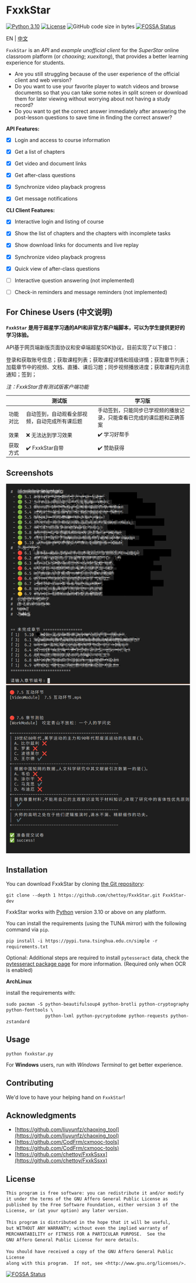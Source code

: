 # FxxkStar

[![Python 3.10](https://img.shields.io/badge/python-v3.10-blue)](https://www.python.org/) [![License](https://img.shields.io/github/license/chettoy/FxxkStar)](https://raw.githubusercontent.com/chettoy/FxxkStar/main/LICENSE) ![GitHub code size in bytes](https://img.shields.io/github/languages/code-size/chettoy/FxxkStar)
[![FOSSA Status](https://app.fossa.com/api/projects/git%2Bgithub.com%2Fchettoy%2FFxxkStar.svg?type=shield)](https://app.fossa.com/projects/git%2Bgithub.com%2Fchettoy%2FFxxkStar?ref=badge_shield)

EN | [中文](#for-chinese-users-中文说明)

`FxxkStar` is an *API* and *example unofficial client* for the *SuperStar* online classroom platform (or *chaoxing*; *xuexitong*), that provides a better learning experience for students. 

- Are you still struggling because of the user experience of the official client and web version?
- Do you want to use your favorite player to watch videos and browse documents so that you can take some notes in split screen or download them for later viewing without worrying about not having a study record?
- Do you want to get the correct answer immediately after answering the post-lesson questions to save time in finding the correct answer?

**API Features:**

- [x] Login and access to course information

- [x] Get a list of chapters

- [x] Get video and document links

- [x] Get after-class questions

- [x] Synchronize video playback progress

- [x] Get message notifications


**CLI Client Features:**

- [x] Interactive login and listing of course
- [x] Show the list of chapters and the chapters with incomplete tasks
- [x] Show download links for documents and live replay
- [x] Synchronize video playback progress
- [x] Quick view of after-class questions
- [ ] Interactive question answering (not implemented)
- [ ] Check-in reminders and message reminders (not implemented)



## For Chinese Users (中文说明)

**`FxxkStar` 是用于超星学习通的API和非官方客户端脚本，可以为学生提供更好的学习体验。**

API基于网页端新版页面协议和安卓端超星SDK协议，目前实现了以下接口：

登录和获取账号信息；获取课程列表；获取课程详情和班级详情；获取章节列表；加载章节中的视频、文档、直播、课后习题；同步视频播放进度；获取课程内消息通知；签到；



*注：FxxkStar含有测试版客户端功能*

|          | 测试版                                         | 学习版                                                       |
| -------- | ---------------------------------------------- | ------------------------------------------------------------ |
| 功能对比 | 自动签到，自动观看全部视频，自动完成所有课后题 | 手动签到，只能同步已学视频的播放记录，只能查看已完成的课后题和正确答案 |
| 效果     | ❌ 无法达到学习效果                             | ✔️ 学习好帮手                                                 |
| 获取方式 | ✔️ FxxkStar自带                                 | ✔️ 赞助获得                                                   |



## Screenshots

![Screenshot](https://github.com/chettoy/FxxkStar/raw/main/images/screenshot1.png)
![Screenshot](https://github.com/chettoy/FxxkStar/raw/main/images/screenshot2.png)



## Installation

You can download FxxkStar by cloning [the Git repository](https://github.com/chettoy/FxxkStar):

```shell
git clone --depth 1 https://github.com/chettoy/FxxkStar.git FxxkStar-dev
```

FxxkStar works with [Python](https://www.python.org/download/) version 3.10 or above on any platform.



You can install the requirements (using the TUNA mirror) with the following command via `pip`.

```shell
pip install -i https://pypi.tuna.tsinghua.edu.cn/simple -r requirements.txt
```

Optional: Additional steps are required to install `pytesseract` data, check the [pytesseract package page](https://pypi.python.org/pypi/pytesseract) for more information. (Required only when OCR is enabled)



**ArchLinux**

install the requirements with:

```shell
sudo pacman -S python-beautifulsoup4 python-brotli python-cryptography python-fonttools \
               python-lxml python-pycryptodome python-requests python-zstandard
```



## Usage

```shell
python fxxkstar.py
```

For **Windows** users, run with *Windows Terminal* to get better experience.



## Contributing

We'd love to have your helping hand on `FxxkStar`! 



## Acknowledgments
- [https://github.com/liuyunfz/chaoxing_tool](https://github.com/liuyunfz/chaoxing_tool)
- [https://github.com/CodFrm/cxmooc-tools](https://github.com/CodFrm/cxmooc-tools)
- [https://github.com/chettoy/FxxkSsxx](https://github.com/chettoy/FxxkSsxx)



## License

```
This program is free software: you can redistribute it and/or modify
it under the terms of the GNU Affero General Public License as
published by the Free Software Foundation, either version 3 of the
License, or (at your option) any later version.

This program is distributed in the hope that it will be useful,
but WITHOUT ANY WARRANTY; without even the implied warranty of
MERCHANTABILITY or FITNESS FOR A PARTICULAR PURPOSE.  See the
GNU Affero General Public License for more details.

You should have received a copy of the GNU Affero General Public License
along with this program.  If not, see <http://www.gnu.org/licenses/>.
```



[![FOSSA Status](https://app.fossa.com/api/projects/git%2Bgithub.com%2Fchettoy%2FFxxkStar.svg?type=large)](https://app.fossa.com/projects/git%2Bgithub.com%2Fchettoy%2FFxxkStar?ref=badge_large)